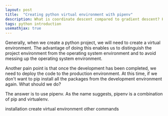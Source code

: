 ```yaml
---
layout: post
title:  "Creating python virtual environment with pipenv"
description: What is coordinate descent compared to gradient descent? How to solve it?
tags: python introduction 
usemathjax: true
---
```

Generally, when we create a python project, we will need to create a virtual environment. The advantage of doing this enables us to distinguish the project environment from the operating system environment and to avoid messing up the operating system environment.

Another pain point is that once the development has been completed, we need to deploy the code to the production environment. At this time, if we don't want to pip install all the packages from the development environment again. What should we do?

The answer is to use pipenv. As the name suggests, pipenv is a combination of pip and virtualenv.

installation
create virtual environment
other commands